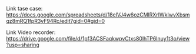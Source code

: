 Link tase case: https://docs.google.com/spreadsheets/d/18elVJ4w6ozCMlRXrIWkIwvXbsmqz8mRQ1fpR3yF94Rc/edit?gid=0#gid=0

Link Video recorder: https://drive.google.com/file/d/1pf3ACSFaqkwpvCtxs80lhTP6lnuy1t3o/view?usp=sharing